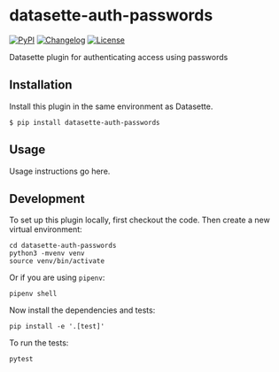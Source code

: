 # datasette-auth-passwords

[![PyPI](https://img.shields.io/pypi/v/datasette-auth-passwords.svg)](https://pypi.org/project/datasette-auth-passwords/)
[![Changelog](https://img.shields.io/github/v/release/simonw/datasette-auth-passwords?label=changelog)](https://github.com/simonw/datasette-auth-passwords/releases)
[![License](https://img.shields.io/badge/license-Apache%202.0-blue.svg)](https://github.com/simonw/datasette-auth-passwords/blob/master/LICENSE)

Datasette plugin for authenticating access using passwords

## Installation

Install this plugin in the same environment as Datasette.

    $ pip install datasette-auth-passwords

## Usage

Usage instructions go here.

## Development

To set up this plugin locally, first checkout the code. Then create a new virtual environment:

    cd datasette-auth-passwords
    python3 -mvenv venv
    source venv/bin/activate

Or if you are using `pipenv`:

    pipenv shell

Now install the dependencies and tests:

    pip install -e '.[test]'

To run the tests:

    pytest
